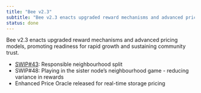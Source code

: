 ```yaml
---
title: "Bee v2.3"
subtitle: "Bee v2.3 enacts upgraded reward mechanisms and advanced pricing models, promoting readiness for rapid growth and sustaining community trust."
status: done
---
```


Bee v2.3 enacts upgraded reward mechanisms and advanced pricing models, promoting readiness for rapid growth and sustaining community trust.

- [SWIP#43](https://github.com/ethersphere/SWIPs/pull/43/files): Responsible neighbourhood split
- SWIP#48: Playing in the sister node’s neighbourhood game - reducing variance in rewards
- Enhanced Price Oracle released for real-time storage pricing
